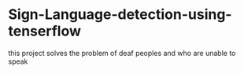 # Sign-Language-detection-using-tenserflow
this project solves the problem of deaf peoples and who are unable to speak
